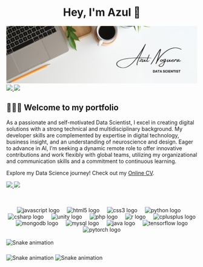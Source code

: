 <div align="center">
<h1 align="center">Hey, I'm Azul 👋</h1>
</div>
<img src="img/banner.png">

<a href="https://www.linkedin.com/in/azul-noguera-95021b237/">
  <img src="https://img.shields.io/badge/Linkedin-green?style=flat&logo=linkedin&logoColor=white&color=0B66C2">
</a>


<a href="https://linktr.ee/azulnoguera">
  <img src="https://img.shields.io/badge/Linktree-green?style=flat&logo=linktree&logoColor=white&color=44E660">
</a>

## 👩🏽‍💻 Welcome to my portfolio 

As a passionate and self-motivated Data Scientist, I excel in creating digital solutions with a strong technical and multidisciplinary background. My developer skills are complemented by expertise in digital technology, business insight, and an understanding of neuroscience and design. Eager to advance in AI, I’m seeking a dynamic remote role to offer innovative contributions and work flexibly with global teams, utilizing my organizational and communication skills and a commitment to continuous learning.

Explore my Data Science journey! Check out my 
<a href="https://www.linkedin.com/in/azul-noguera-95021b237/">Online CV</a>.
                                                                                              
<p align="">
<a href="https://github.com/azulnogueraa">
  <img height="170em" src="https://github-readme-stats-eight-theta.vercel.app/api?username=azulnogueraa&show_icons=true&theme=dark&include_all_commits=true&count_private=true"/>
  <img height="170em" src="https://github-readme-stats-eight-theta.vercel.app/api/top-langs/?username=azulnogueraa&layout=compact&langs_count=8&theme=dark"/>
</a>
</p>


<br>
<br>


<div align="center">
  <img src="https://skillicons.dev/icons?i=js" height="30" alt="javascript logo"  />
  <img width="12" />
  <img src="https://cdn.jsdelivr.net/gh/devicons/devicon/icons/html5/html5-plain.svg" height="30" alt="html5 logo"  />
  <img width="12" />
  <img src="https://cdn.jsdelivr.net/gh/devicons/devicon/icons/css3/css3-plain.svg" height="30" alt="css3 logo"  />
  <img width="12" />
  <img src="https://cdn.jsdelivr.net/gh/devicons/devicon/icons/python/python-original.svg" height="30" alt="python logo"  />
  <img width="12" />
  <img src="https://cdn.jsdelivr.net/gh/devicons/devicon/icons/csharp/csharp-plain.svg" height="30" alt="csharp logo"  />
  <img width="12" />
  <img src="https://cdn.simpleicons.org/unity/FFFFFF" height="30" alt="unity logo"  />
  <img width="12" />
  <img src="https://skillicons.dev/icons?i=php" height="30" alt="php logo"  />
  <img width="12" />
  <img src="https://skillicons.dev/icons?i=r" height="30" alt="r logo"  />
  <img width="12" />
  <img src="https://cdn.simpleicons.org/c++/00599C" height="30" alt="cplusplus logo"  />
  <img width="12" />
  <img src="https://cdn.simpleicons.org/mongodb/47A248" height="30" alt="mongodb logo"  />
  <img width="12" />
  <img src="https://cdn.simpleicons.org/mysql/4479A1" height="30" alt="mysql logo"  />
  <img width="12" />
  <img src="https://cdn.jsdelivr.net/gh/devicons/devicon/icons/java/java-original.svg" height="30" alt="java logo"  />
  <img width="12" />
  <img src="https://cdn.jsdelivr.net/gh/devicons/devicon/icons/tensorflow/tensorflow-original.svg" height="30" alt="tensorflow logo"  />
  <img width="12" />
  <img src="https://cdn.jsdelivr.net/gh/devicons/devicon/icons/pytorch/pytorch-original.svg" height="30" alt="pytorch logo"  />
</div>



<br>

<img src="https://raw.githubusercontent.com/azulnogueraa/azulnogueraa/output/snake.svg" alt="Snake animation" />

###

<img src="https://raw.githubusercontent.com/azulnogueraa/azulnogueraa/output/snake.svg" alt="Snake animation" />


<img src="https://azulnogueraa.github.io/azulnogueraa/snake.svg" alt="Snake animation" />



